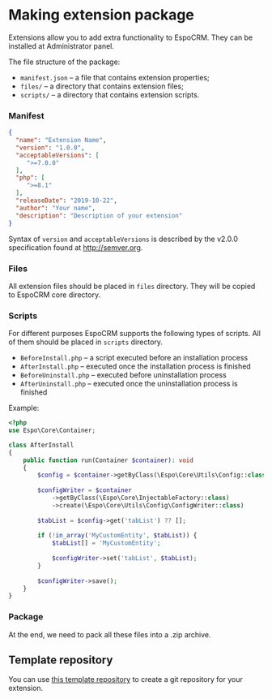 # Making extension package

Extensions allow you to add extra functionality to EspoCRM. They can be installed at Administrator panel.

The file structure of the package:

* `manifest.json` – a file that contains extension properties;
* `files/` – a directory that contains extension files;
* `scripts/` – a directory that contains extension scripts.

### Manifest

```json
{
  "name": "Extension Name",
  "version": "1.0.0",
  "acceptableVersions": [
     ">=7.0.0"
  ],
  "php": [
     ">=8.1"
  ],
  "releaseDate": "2019-10-22",
  "author": "Your name",
  "description": "Description of your extension"
}
```

Syntax of `version` and `acceptableVersions` is described by the v2.0.0 specification found at http://semver.org.

### Files

All extension files should be placed in `files` directory. They will be copied to EspoCRM core directory.

### Scripts

For different purposes EspoCRM supports the following types of scripts. All of them should be  placed in `scripts` directory.

* `BeforeInstall.php` – a script executed before an installation process
* `AfterInstall.php` – executed once the installation process is finished
* `BeforeUninstall.php` – executed before uninstallation process
* `AfterUninstall.php` – executed once the uninstallation process is finished

Example:

```php
<?php
use Espo\Core\Container;

class AfterInstall
{
    public function run(Container $container): void
    {
        $config = $container->getByClass(\Espo\Core\Utils\Config::class);
        
        $configWriter = $container
            ->getByClass(\Espo\Core\InjectableFactory::class)
            ->create(\Espo\Core\Utils\Config\ConfigWriter::class)
 
        $tabList = $config->get('tabList') ?? [];
       
        if (!in_array('MyCustomEntity', $tabList)) {
            $tabList[] = 'MyCustomEntity';
           
            $configWriter->set('tabList', $tabList);
        }
  
        $configWriter->save();
    }
}
```

### Package

At the end, we need to pack all these files into a .zip archive.

## Template repository

You can use [this template repository](https://github.com/espocrm/ext-template) to create a git repository for your extension.
